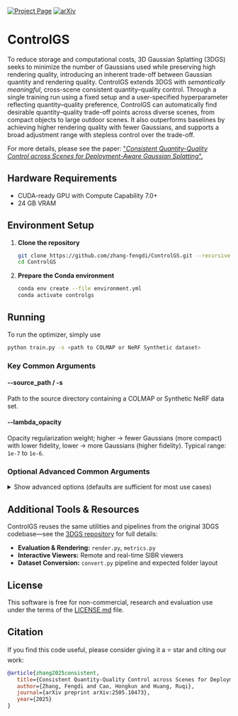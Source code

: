 <!-- Badges -->
[![Project Page](https://img.shields.io/badge/Project%20Page-ControlGS-blue?style=flat-square)](https://zhang-fengdi.github.io/ControlGS/)
[![arXiv](https://img.shields.io/badge/arXiv-2505.10473-B31B1B.svg?style=flat-square)](https://arxiv.org/abs/2505.10473)

# ControlGS

To reduce storage and computational costs, 3D Gaussian Splatting (3DGS) seeks to minimize the number of Gaussians used while preserving high rendering quality, introducing an inherent trade-off between Gaussian quantity and rendering quality. ControlGS extends 3DGS with *semantically meaningful*, cross-scene consistent quantity–quality control. Through a single training run using a fixed setup and a user-specified hyperparameter reflecting quantity–quality preference, ControlGS can automatically find desirable quantity–quality trade-off points across diverse scenes, from compact objects to large outdoor scenes. It also outperforms baselines by achieving higher rendering quality with fewer Gaussians, and supports a broad adjustment range with stepless control over the trade-off.

For more details, please see the paper: 
["*Consistent Quantity-Quality Control across Scenes for Deployment-Aware Gaussian Splatting*".](https://arxiv.org/abs/2505.10473)

## Hardware Requirements

- CUDA-ready GPU with Compute Capability 7.0+
- 24 GB VRAM

## Environment Setup

1. **Clone the repository**  
   ```bash
   git clone https://github.com/zhang-fengdi/ControlGS.git --recursive 
   cd ControlGS
   ```

2. **Prepare the Conda environment**
   ```bash
   conda env create --file environment.yml
   conda activate controlgs
   ```

## Running

To run the optimizer, simply use

```bash
python train.py -s <path to COLMAP or NeRF Synthetic dataset>
```

### Key Common Arguments

#### --source_path / -s  
Path to the source directory containing a COLMAP or Synthetic NeRF data set.

#### --lambda_opacity  
Opacity regularization weight; higher → fewer Gaussians (more compact) with lower fidelity, lower → more Gaussians (higher fidelity). Typical range: `1e-7` to `1e-6`.

### Optional Advanced Common Arguments

<details>
<summary>Show advanced options (defaults are sufficient for most use cases)</summary>

#### --eval  
Use a MipNeRF360-style training/test split for evaluation.

#### --masks  
Path to directory containing binary mask images; each mask corresponds to an input image and is used to ignore background or unwanted regions during training. In each mask, `1` marks regions to be masked out, and `0` marks regions to be kept.

#### --is_plot_enabled  
Enable real-time plotting of loss and PSNR curves.

#### --model_path / -m  
Path where the trained model should be stored (e.g. `output/<random>`).

#### --images / -i  
Alternative subdirectory for COLMAP images.

#### --resolution / -r  
Resolution of loaded images before training.  
- If `1, 2, 4, 8`, uses original, ½, ¼ or ⅛ resolution  
- Otherwise, rescales width to the given value (preserving aspect)  
- If unset and input width > 1600px, images auto-rescale to 1600px

#### --data_device  
Device to load source image data onto (`cuda` or `cpu`). It is recommended to use `cpu`.

#### --white_background / -w  
Use white background instead of black (e.g. for NeRF Synthetic evaluation).

#### --sh_degree  
Order of spherical harmonics (max 3).

#### --convert_SHs_python  
Compute SH forward/backward in PyTorch instead of the optimized implementation.

#### --convert_cov3D_python  
Compute 3D covariance forward/backward in PyTorch instead of the optimized implementation.

#### --debug  
Enable debug mode and dump failed rasterizer output for issue reporting.

#### --debug_from  
Iteration (from 0) after which debug mode becomes active.

#### --iterations  
Total number of training iterations.

#### --ip  
IP address for the GUI server.

#### --port  
Port for the GUI server.

#### --test_iterations  
Iterations at which to compute L1 and PSNR on the test set.

#### --checkpoint_iterations  
Iterations at which to save a checkpoint in the model directory.

#### --start_checkpoint  
Path to a checkpoint file to resume training.

#### --quiet  
Suppress console output.

#### --feature_lr  
Learning rate for spherical harmonics features.

#### --opacity_lr  
Learning rate for opacity.

#### --scaling_lr  
Learning rate for scaling parameters.

#### --rotation_lr  
Learning rate for rotations.

#### --position_lr_max_steps  
Steps over which position LR interpolates from initial to final.

#### --position_lr_init  
Initial learning rate for 3D positions.

#### --position_lr_final  
Final learning rate for 3D positions.

#### --position_lr_delay_mult  
Multiplier on the position LR schedule (see *Plenoxels* for reference).

#### --lambda_dssim  
Weight of the SSIM term in the total loss (0–1).

#### --max_densification  
Maximum number of densification steps.

#### --densification_batch_size  
Number of Gaussians in each densification batch.

#### --prune_change_threshold  
Minimum change in the number of Gaussians to trigger pruning.

#### --opacity_threshold  
Opacity value below which Gaussians will be pruned.

#### --post_densification_filter_delay  
Iterations to wait after each densification before filtering.

</details>

## Additional Tools & Resources

ControlGS reuses the same utilities and pipelines from the original 3DGS codebase—see the [3DGS repository](https://github.com/graphdeco-inria/gaussian-splatting) for full details:

* **Evaluation & Rendering:** `render.py`, `metrics.py`
* **Interactive Viewers:** Remote and real-time SIBR viewers
* **Dataset Conversion:** `convert.py` pipeline and expected folder layout

## License

This software is free for non-commercial, research and evaluation use under the terms of the [LICENSE.md](LICENSE.md) file.


## Citation

If you find this code useful, please consider giving it a ⭐ star and citing our work:

```bibtex
@article{zhang2025consistent,
   title={Consistent Quantity-Quality Control across Scenes for Deployment-Aware Gaussian Splatting},
   author={Zhang, Fengdi and Cao, Hongkun and Huang, Ruqi},
   journal={arXiv preprint arXiv:2505.10473},
   year={2025}
}
```
